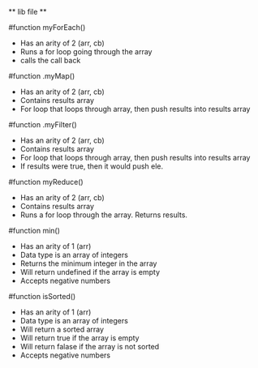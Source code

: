 ** lib file **

#function myForEach()
- Has an arity of 2 (arr, cb)
- Runs a for loop going through the array
- calls the call back

#function .myMap()
- Has an arity of 2 (arr, cb)
- Contains results array
- For loop that loops through array, then push results into results array

#function .myFilter()
- Has an arity of 2 (arr, cb)
- Contains results array
- For loop that loops through array, then push results into results array
- If results were true, then it would push ele. 

#function myReduce()
- Has an arity of 2 (arr, cb)
- Contains results array
- Runs a for loop through the array. Returns results. 


#function min()
+ Has an arity of 1 (arr)
+ Data type is an array of integers
+ Returns the minimum integer in the array
+ Will return undefined if the array is empty
+ Accepts negative numbers

#function isSorted()
+ Has an arity of 1 (arr)
+ Data type is an array of integers
+ Will return a sorted array
+ Will return true if the array is empty
+ Will return falase if the array is not sorted
+ Accepts negative numbers